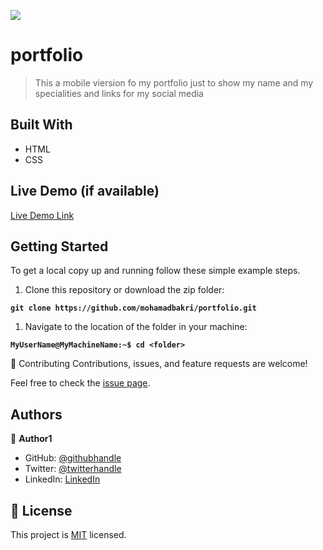 ![](https://img.shields.io/badge/Microverse-blueviolet)

# portfolio

> This a mobile viersion fo my portfolio
> just to show my name and my specialities
> and links for my social media

## Built With

- HTML
- CSS

## Live Demo (if available)

[Live Demo Link](https://mohamadbakri.github.io/portfolio/)

## Getting Started

To get a local copy up and running follow these simple example steps.

1. Clone this repository or download the zip folder:

**`git clone https://github.com/mohamadbakri/portfolio.git`**

1. Navigate to the location of the folder in your machine:

**`MyUserName@MyMachineName:~$ cd <folder>`**

🤝 Contributing
Contributions, issues, and feature requests are welcome!

Feel free to check the [issue page](https://github.com/mohamadbakri/portfolio/issues).

## Authors

👤 **Author1**

- GitHub: [@githubhandle](https://github.com/mohamadbakri)
- Twitter: [@twitterhandle](https://twitter.com/Mohamedhabboubi)
- LinkedIn: [LinkedIn](https://www.linkedin.com/in/mohammad-bakri-85406b68/)

## 📝 License

This project is [MIT](./MIT.md) licensed.
